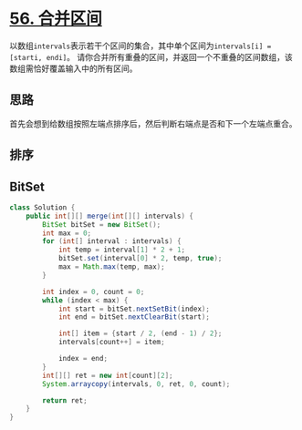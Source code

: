 # [56. 合并区间](https://leetcode.cn/problems/merge-intervals/)

以数组`intervals`表示若干个区间的集合，其中单个区间为`intervals[i] = [starti, endi]`。
请你合并所有重叠的区间，并返回一个不重叠的区间数组，该数组需恰好覆盖输入中的所有区间。

## 思路

首先会想到给数组按照左端点排序后，然后判断右端点是否和下一个左端点重合。

## 排序


## BitSet
```java
class Solution {
    public int[][] merge(int[][] intervals) {
        BitSet bitSet = new BitSet();
        int max = 0;
        for (int[] interval : intervals) {
            int temp = interval[1] * 2 + 1;
            bitSet.set(interval[0] * 2, temp, true);
            max = Math.max(temp, max);
        }

        int index = 0, count = 0;
        while (index < max) {
            int start = bitSet.nextSetBit(index);
            int end = bitSet.nextClearBit(start);

            int[] item = {start / 2, (end - 1) / 2};
            intervals[count++] = item;

            index = end;
        }
        int[][] ret = new int[count][2];
        System.arraycopy(intervals, 0, ret, 0, count);

        return ret;
    }
}

```